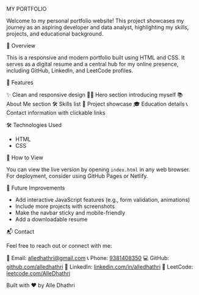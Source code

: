 MY PORTFOLIO

Welcome to my personal portfolio website! This project showcases my journey as an aspiring developer and data analyst, highlighting my skills, projects, and educational background.

 📌 Overview

This is a responsive and modern portfolio built using HTML and CSS. It serves as a digital resume and a central hub for my online presence, including GitHub, LinkedIn, and LeetCode profiles.

 🧠 Features

 ✨ Clean and responsive design
 🧑‍💻 Hero section introducing myself
 📚 About Me section
🛠️ Skills list
 📂 Project showcase
 🎓 Education details
 📞 Contact information with clickable links

 🛠️ Technologies Used
- HTML
- CSS
  
 🚀 How to View

You can view the live version by opening `index.html` in any web browser. For deployment, consider using GitHub Pages or Netlify.

 📌 Future Improvements

- Add interactive JavaScript features (e.g., form validation, animations)
- Include more projects with screenshots
- Make the navbar sticky and mobile-friendly
- Add a downloadable resume

 📬 Contact

Feel free to reach out or connect with me:

 📧 Email: [alledhathri@gmail.com](mailto:alledhathri@gmail.com)
 📞 Phone: [9381408350](tel:9381408350)
 💻 GitHub: [github.com/alledhathri](https://github.com/alledhathri)
 🔗 LinkedIn: [linkedin.com/in/alledhathri](https://linkedin.com/in/alledhathri)
 🧠 LeetCode: [leetcode.com/AlleDhathri](https://leetcode.com/AlleDhathri)


 Built with ❤️ by Alle Dhathri
